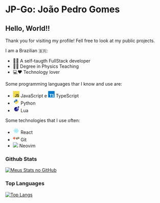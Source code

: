 # JP-Go: João Pedro Gomes

## Hello, World!!

Thank you for visiting my profile! Fell free to look at my public projects.

I am a Brazilian 🇧🇷:

- 🧑‍💻 A self-taugth FullStack developer
- 🧑‍🏫 Degree in Physics Teaching
- 💻❤️ Technology lover

Some programming languages thar I know and use are:

- <img height="20" src="https://raw.githubusercontent.com/github/explore/80688e429a7d4ef2fca1e82350fe8e3517d3494d/topics/javascript/javascript.png"> JavaScript e  <img height="20" src="https://raw.githubusercontent.com/github/explore/80688e429a7d4ef2fca1e82350fe8e3517d3494d/topics/typescript/typescript.png"> TypeScript
- <img height="20" src="https://raw.githubusercontent.com/github/explore/80688e429a7d4ef2fca1e82350fe8e3517d3494d/topics/python/python.png"> Python
- <img height="20" src="https://raw.githubusercontent.com/github/explore/80688e429a7d4ef2fca1e82350fe8e3517d3494d/topics/lua/lua.png"> Lua

Some technologies that I use often:
  
- <img height="20" src="https://raw.githubusercontent.com/github/explore/80688e429a7d4ef2fca1e82350fe8e3517d3494d/topics/react/react.png"> React
- <img height="20" src="https://raw.githubusercontent.com/github/explore/80688e429a7d4ef2fca1e82350fe8e3517d3494d/topics/git/git.png"> Git
- <img height="20" src="https://raw.githubusercontent.com/neovim/neovim.github.io/master/logos/neovim-logo-300x87.png"> Neovim

### Github Stats
[![Meus Stats no GitHub](https://github-readme-stats.vercel.app/api?username=JP-Go&show_icons=true&theme=nord)](https://github.com/anuraghazra/github-readme-stats)

### Top Languages
[![Top Langs](https://github-readme-stats.vercel.app/api/top-langs/?username=JP-Go&layout=compact&theme=nord)](https://github.com/anuraghazra/github-readme-stats)
